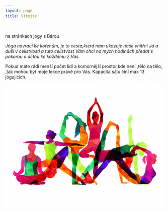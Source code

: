 ```yaml
---
layout: page
title: Vítejte

---
```

na stránkách jógy s Bárou

_Jóga navrací ke kořenům, je to cesta,která nám ukazuje naše vnitřní Já a duši v celistvosti a tuto celistvost Vám chci na mých hodinách předat s pokorou a úctou ke každému z Vás._

Pokud máte rádi menší počet lidí a komornější prostor,kde není ,tělo na tělo, ,tak mohou být moje lekce právě pro Vás. Kapacita sálu činí max 13 jógujících.

![](/uploads/shutterstock_584087884-1.jpg)